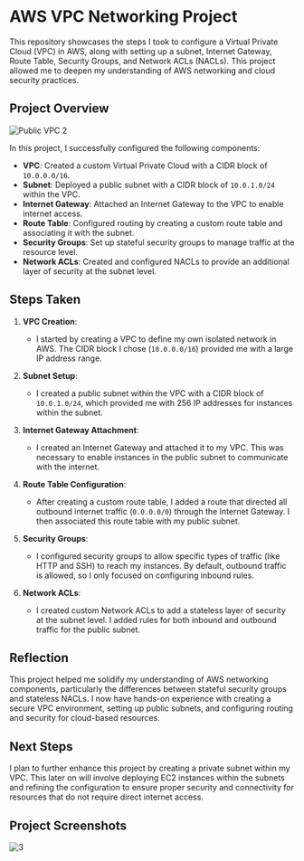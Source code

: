 
# AWS VPC Networking Project

This repository showcases the steps I took to configure a Virtual Private Cloud (VPC) in AWS, along with setting up a subnet, Internet Gateway, Route Table, Security Groups, and Network ACLs (NACLs). This project allowed me to deepen my understanding of AWS networking and cloud security practices.

## Project Overview

![Public VPC 2](https://github.com/user-attachments/assets/b6aad2df-32a6-4dee-a922-7f93a3198d66)

In this project, I successfully configured the following components:

- **VPC**: Created a custom Virtual Private Cloud with a CIDR block of `10.0.0.0/16`.
- **Subnet**: Deployed a public subnet with a CIDR block of `10.0.1.0/24` within the VPC.
- **Internet Gateway**: Attached an Internet Gateway to the VPC to enable internet access.
- **Route Table**: Configured routing by creating a custom route table and associating it with the subnet.
- **Security Groups**: Set up stateful security groups to manage traffic at the resource level.
- **Network ACLs**: Created and configured NACLs to provide an additional layer of security at the subnet level.

## Steps Taken

1. **VPC Creation**: 
   - I started by creating a VPC to define my own isolated network in AWS. The CIDR block I chose (`10.0.0.0/16`) provided me with a large IP address range.

2. **Subnet Setup**:
   - I created a public subnet within the VPC with a CIDR block of `10.0.1.0/24`, which provided me with 256 IP addresses for instances within the subnet.

3. **Internet Gateway Attachment**:
   - I created an Internet Gateway and attached it to my VPC. This was necessary to enable instances in the public subnet to communicate with the internet.

4. **Route Table Configuration**:
   - After creating a custom route table, I added a route that directed all outbound internet traffic (`0.0.0.0/0`) through the Internet Gateway. I then associated this route table with my public subnet.

5. **Security Groups**:
   - I configured security groups to allow specific types of traffic (like HTTP and SSH) to reach my instances. By default, outbound traffic is allowed, so I only focused on configuring inbound rules.

6. **Network ACLs**:
   - I created custom Network ACLs to add a stateless layer of security at the subnet level. I added rules for both inbound and outbound traffic for the public subnet.

## Reflection

This project helped me solidify my understanding of AWS networking components, particularly the differences between stateful security groups and stateless NACLs. I now have hands-on experience with creating a secure VPC environment, setting up public subnets, and configuring routing and security for cloud-based resources.

## Next Steps

I plan to further enhance this project by creating a private subnet within my VPC. This later on will involve deploying EC2 instances within the subnets and refining the configuration to ensure proper security and connectivity for resources that do not require direct internet access.

## Project Screenshots

![3](https://github.com/user-attachments/assets/0985e285-5545-41b9-8f74-962277adfcdd)

